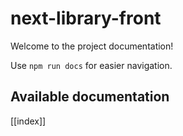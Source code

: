 # next-library-front

Welcome to the project documentation!

Use `npm run docs` for easier navigation.

## Available documentation

[[index]]
